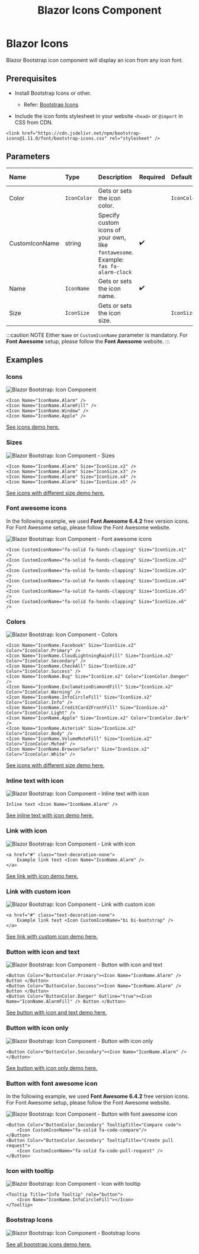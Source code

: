 ﻿---
title: Blazor Icons Component
description: Use Blazor Bootstrap tooltip component to add custom tooltips to your web pages.
image: https://i.imgur.com/8HcjpiK.png

sidebar_label: Icons
sidebar_position: 1
---

# Blazor Icons

Blazor Bootstrap icon component will display an icon from any icon font.

## Prerequisites

- Install Bootstrap Icons or other.
  - Refer: [Bootstrap Icons](https://icons.getbootstrap.com/)

- Include the icon fonts stylesheet in your website `<head>` or `@import` in CSS from CDN.
```
<link href="https://cdn.jsdelivr.net/npm/bootstrap-icons@1.11.0/font/bootstrap-icons.css" rel="stylesheet" />
```

## Parameters

| Name | Type | Description | Required | Default | Added Version |
|:--|:--|:--|:--|:--|:--|
| Color | `IconColor` | Gets or sets the icon color. | | `IconColor.None` | 1.9.0 |
| CustomIconName | string | Specify custom icons of your own, like `fontawesome`. Example: `fas fa-alarm-clock` | ✔️ | | 1.0.0 |
| Name | `IconName` | Gets or sets the icon name. | ✔️ | | 1.0.0 |
| Size | `IconSize` | Gets or sets the icon size. | | `IconSize.None` | 1.0.0 |

:::caution NOTE
Either `Name` or `CustomIconName` parameter is mandatory. For **Font Awesome** setup, please follow the **Font Awesome** website.
:::

## Examples

### Icons

<img src="https://i.imgur.com/WClg4kQ.jpg" alt="Blazor Bootstrap: Icon Component" />

```cshtml {} showLineNumbers
<Icon Name="IconName.Alarm" />
<Icon Name="IconName.AlarmFill" />
<Icon Name="IconName.Window" />
<Icon Name="IconName.Apple" />
```
[See icons demo here.](https://demos.blazorbootstrap.com/icons#examples)

### Sizes

<img src="https://i.imgur.com/ko7c6k3.jpg" alt="Blazor Bootstrap: Icon Component - Sizes" />

```cshtml {} showLineNumbers
<Icon Name="IconName.Alarm" Size="IconSize.x2" />
<Icon Name="IconName.Alarm" Size="IconSize.x3" />
<Icon Name="IconName.Alarm" Size="IconSize.x4" />
<Icon Name="IconName.Alarm" Size="IconSize.x5" />
```
[See icons with different size demo here.](https://demos.blazorbootstrap.com/icons#sizes)

### Font awesome icons

In the following example, we used **Font Awesome 6.4.2** free version icons. For Font Awesome setup, please follow the Font Awesome website.

<img src="https://i.imgur.com/aUuJE34.png" alt="Blazor Bootstrap: Icon Component - Font awesome icons" />

```cshtml {} showLineNumbers
<Icon CustomIconName="fa-solid fa-hands-clapping" Size="IconSize.x1" />
<Icon CustomIconName="fa-solid fa-hands-clapping" Size="IconSize.x2" />
<Icon CustomIconName="fa-solid fa-hands-clapping" Size="IconSize.x3" />
<Icon CustomIconName="fa-solid fa-hands-clapping" Size="IconSize.x4" />
<Icon CustomIconName="fa-solid fa-hands-clapping" Size="IconSize.x5" />
<Icon CustomIconName="fa-solid fa-hands-clapping" Size="IconSize.x6" />
```

### Colors

<img src="https://i.imgur.com/pUutAt8.png" alt="Blazor Bootstrap: Icon Component - Colors" />

```cshtml {} showLineNumbers
<Icon Name="IconName.Facebook" Size="IconSize.x2" Color="IconColor.Primary" />
<Icon Name="IconName.CloudLightningRainFill" Size="IconSize.x2" Color="IconColor.Secondary" />
<Icon Name="IconName.CheckAll" Size="IconSize.x2" Color="IconColor.Success" />
<Icon Name="IconName.Bug" Size="IconSize.x2" Color="IconColor.Danger" />
<Icon Name="IconName.ExclamationDiamondFill" Size="IconSize.x2" Color="IconColor.Warning" />
<Icon Name="IconName.InfoCircleFill" Size="IconSize.x2" Color="IconColor.Info" />
<Icon Name="IconName.CreditCard2FrontFill" Size="IconSize.x2" Color="IconColor.Light" />
<Icon Name="IconName.Apple" Size="IconSize.x2" Color="IconColor.Dark" />
<Icon Name="IconName.Asterisk" Size="IconSize.x2" Color="IconColor.Body" />
<Icon Name="IconName.VolumeMuteFill" Size="IconSize.x2" Color="IconColor.Muted" />
<Icon Name="IconName.BrowserSafari" Size="IconSize.x2" Color="IconColor.White" />
```
[See icons with different size demo here.](https://demos.blazorbootstrap.com/icons#colors)

### Inline text with icon

<img src="https://i.imgur.com/eNKFAKg.jpg" alt="Blazor Bootstrap: Icon Component - Inline text with icon" />

```cshtml {} showLineNumbers
Inline text <Icon Name="IconName.Alarm" />
```
[See inline text with icon demo here.](https://demos.blazorbootstrap.com/icons#inline-text-with-icon)

### Link with icon

<img src="https://i.imgur.com/pDpv29z.jpg" alt="Blazor Bootstrap: Icon Component - Link with icon" />

```cshtml {} showLineNumbers
<a href="#" class="text-decoration-none">
    Example link text <Icon Name="IconName.Alarm" />
</a>
```
[See link with icon demo here.](https://demos.blazorbootstrap.com/icons#link-with-icon)

### Link with custom icon

<img src="https://i.imgur.com/KNFvgiS.jpg" alt="Blazor Bootstrap: Icon Component - Link with custom icon" />

```cshtml {} showLineNumbers
<a href="#" class="text-decoration-none">
    Example link text <Icon CustomIconName="bi bi-bootstrap" />
</a>
```
[See link with custom icon demo here.](https://demos.blazorbootstrap.com/icons#link-with-custom-icon)

### Button with icon and text

<img src="https://i.imgur.com/Pkzbm1Q.jpg" alt="Blazor Bootstrap: Icon Component - Button with icon and text" />

```cshtml {} showLineNumbers
<Button Color="ButtonColor.Primary"><Icon Name="IconName.Alarm" /> Button </Button>
<Button Color="ButtonColor.Success"><Icon Name="IconName.Alarm" /> Button </Button>
<Button Color="ButtonColor.Danger" Outline="true"><Icon Name="IconName.AlarmFill" /> Button </Button>
```
[See button with icon and text demo here.](https://demos.blazorbootstrap.com/icons#button-with-icon-and-text)

### Button with icon only

<img src="https://i.imgur.com/3WClQmS.jpg" alt="Blazor Bootstrap: Icon Component - Button with icon only" />

```cshtml {} showLineNumbers
<Button Color="ButtonColor.Secondary"><Icon Name="IconName.Alarm" /></Button>
```
[See button with icon only demo here.](https://demos.blazorbootstrap.com/icons#button-with-icon-only)

### Button with font awesome icon

In the following example, we used **Font Awesome 6.4.2** free version icons. For Font Awesome setup, please follow the Font Awesome website.

<img src="https://i.imgur.com/GWppafv.png" alt="Blazor Bootstrap: Icon Component - Button with font awesome icon" />

```cshtml {} showLineNumbers
<Button Color="ButtonColor.Secondary" TooltipTitle="Compare code">
    <Icon CustomIconName="fa-solid fa-code-compare"/>
</Button>
<Button Color="ButtonColor.Secondary" TooltipTitle="Create pull request">
    <Icon CustomIconName="fa-solid fa-code-pull-request" />
</Button>
```

### Icon with tooltip

<img src="https://i.imgur.com/OwfxRXn.png" alt="Blazor Bootstrap: Icon Component - Icon with tooltip" />

```cshtml {} showLineNumbers
<Tooltip Title="Info Tooltip" role="button">
    <Icon Name="IconName.InfoCircleFill"></Icon>
</Tooltip>
```

### Bootstrap Icons

<img src="https://i.imgur.com/8HcjpiK.png" alt="Blazor Bootstrap: Icon Component - Bootstrap Icons" />

[See all bootstrap icons demo here.](https://demos.blazorbootstrap.com/icons#bootstrap-icons)